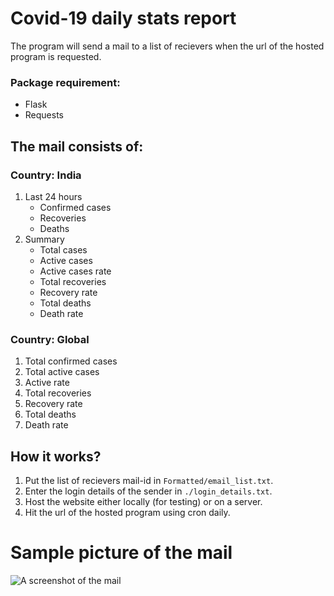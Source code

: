 # Covid-19 daily stats report
The program will send a mail to a list of recievers when the url of the hosted program is requested.

### Package requirement:
* Flask
* Requests

## The mail consists of:
### Country: India
1) Last 24 hours
    * Confirmed cases
    * Recoveries
    * Deaths
2) Summary
    * Total cases
    * Active cases
    * Active cases rate
    * Total recoveries
    * Recovery rate
    * Total deaths
    * Death rate
### Country: Global
1) Total confirmed cases
2) Total active cases
3) Active rate
4) Total recoveries
5) Recovery rate
6) Total deaths
7) Death rate


## How it works?
1) Put the list of recievers mail-id in `Formatted/email_list.txt`.
2) Enter the login details of the sender in `./login_details.txt`.
3) Host the website either locally (for testing) or on a server.
4) Hit the url of the hosted program using cron daily.

# Sample picture of the mail
![A screenshot of the mail](https://i.imgur.com/1NkwYxK.png)
